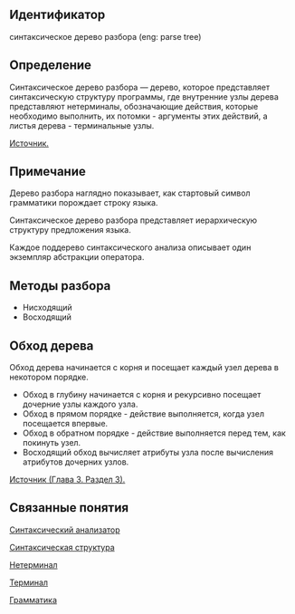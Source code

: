 ## Идентификатор
синтаксическое дерево разбора (eng: parse tree)


## Определение
Синтаксическое дерево разбора — дерево, которое представляет синтаксическую структуру программы, где внутренние узлы 
дерева представляют нетерминалы, обозначающие действия, которые необходимо выполнить, их потомки - аргументы этих 
действий, а листья дерева - терминальные узлы.

[Источник.](../../../../bibliography/Aho-Compilers-book.md)


## Примечание
Дерево разбора наглядно показывает, как стартовый символ грамматики порождает строку языка.

Синтаксическое дерево разбора представляет иерархическую структуру предложения языка.

Каждое поддерево синтаксического анализа описывает один экземпляр абстракции оператора.


## Методы разбора
- Нисходящий
- Восходящий

## Обход дерева
Обход дерева начинается с корня и посещает каждый узел дерева в некотором порядке.
- Обход в глубину начинается с корня и рекурсивно посещает дочерние узлы каждого узла.
- Обход в прямом порядке - действие выполняется, когда узел посещается впервые.
- Обход в обратном порядке - действие выполняется перед тем, как покинуть узел.
- Восходящий обход вычисляет атрибуты узла после вычисления атрибутов дочерних узлов.

[Источник (Глава 3. Раздел 3).](../../../../bibliography/Sebesta-Concepts-book.md)


## Связанные понятия
[Синтаксический анализатор](syntax_analyzer.md)

[Синтаксическая структура](syntax_analyzer.md)

[Нетерминал]()

[Терминал]()

[Грамматика](syntax_analyzer.md)
